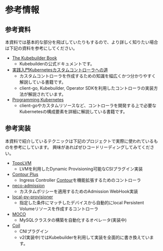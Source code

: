 # 参考情報

## 参考資料

本資料では基本的な部分を飛ばしていたりもするので、より詳しく知りたい場合は下記の資料を参考にしてください。

- [The Kubebuilder Book](https://book.kubebuilder.io/)
  - Kubebuilderの公式ドキュメントです。
- [実践入門Kubernetesカスタムコントローラへの道](https://nextpublishing.jp/book/11389.html)
  - カスタムコントローラを作成するための知識を幅広くかつ分かりやすく解説している書籍です。
  - client-go, Kubebuilder, Operator SDKを利用したコントローラの実装方法が解説されています。
- [Programming Kubernetes](https://learning.oreilly.com/library/view/programming-kubernetes/9781492047094/)
  - client-goやカスタムリソースなど、コントローラを開発する上で必要なKubernetesの構成要素を詳細に解説している書籍です。

## 参考実装

本資料で紹介しているテクニックは下記のプロジェクトで実際に使われているものを参考にしています。
興味があればぜひコードリーディングしてみてください。

- [TopoLVM](https://github.com/topolvm/topolvm)
  - LVMを利用したDynamic Provisioning可能なCSIプラグイン実装
- [Contour Plus](https://github.com/cybozu-go/contour-plus)
  - Ingress Controller [Contour](https://github.com/projectcontour/contour)を機能拡張するためのコントローラ
- [neco-admission](https://github.com/cybozu/neco-containers/tree/master/admission)
  - カスタムポリシーを適用するためのAdmission WebHook実装
- [local-pv-provisioner](https://github.com/cybozu/neco-containers/tree/master/local-pv-provisioner)
  - 指定した条件にマッチしたデバイスから自動的にlocal Persistent Volumeリソースを作成するコントローラ
- [MOCO](https://github.com/cybozu-go/moco)
  - MySQLクラスタの構築を自動化するオペレータ(実装中)
- [Coil](https://github.com/cybozu-go/coil)
  - CNIプラグイン
  - v2(実装中)ではKubebuilderを利用して実装を全面的に書き換えています。
